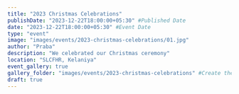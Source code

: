 ```yaml
---
title: "2023 Christmas Celebrations"
publishDate: "2023-12-22T18:00:00+05:30" #Published Date
date: "2023-12-22T18:00:00+05:30" #Event Date
type: "event"
image: "images/events/2023-christmas-celebrations/01.jpg"
author: "Praba"
description: "We celebrated our Christmas ceremony"
location: "SLCFHR, Kelaniya"
event_gallery: true
gallery_folder: "images/events/2023-christmas-celebrations" #Create the folder manually & upload images (Allowed extensions: JPG, JPEG & PNG)
draft: true
---
```

